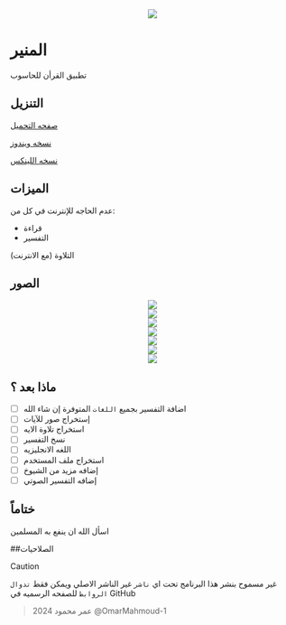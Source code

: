 <div align="center">
    <img src="https://github.com/OmarMahmoud-1/Almounir/blob/main/banar.svg">
</div>

# المنير
تطبيق القرأن للحاسوب

## التنزيل

[صفحه التحميل](https://github.com/OmarMahmoud-1/Almounir/releases/tag/app)

 [نسخه ويندوز](https://github.com/OmarMahmoud-1/Almounir/releases/download/app/Almounir.exe)

[نسخه اللينكس](https://github.com/OmarMahmoud-1/Almounir/releases/download/app/Almounir_Linux.x86_64)

## الميزات 
عدم الحاجه للإنترنت في كل من:

 * قراءة
 * التفسير

التلاوة (مع الانترنت)

## الصور

<div align="center">
    <img src="https://github.com/OmarMahmoud-1/Almounir/blob/main/screen_shots/Screenshot%20from%202024-07-20%2018-13-48.png">
</div>

<div align="center">
    <img src="https://github.com/OmarMahmoud-1/Almounir/blob/main/screen_shots/Screenshot%20from%202024-07-20%2018-16-03.png">
</div>

<div align="center">
    <img src="https://github.com/OmarMahmoud-1/Almounir/blob/main/screen_shots/Screenshot%20from%202024-07-20%2018-14-32.png">
</div>

<div align="center">
    <img src="https://github.com/OmarMahmoud-1/Almounir/blob/main/screen_shots/Screenshot%20from%202024-07-20%2018-15-53.png">
</div>

<div align="center">
    <img src="https://github.com/OmarMahmoud-1/Almounir/blob/main/screen_shots/Screenshot%20from%202024-07-20%2018-19-26.png">
</div>

<div align="center">
    <img src="https://github.com/OmarMahmoud-1/Almounir/blob/main/screen_shots/Screenshot%20from%202024-07-20%2018-18-33.png">
</div>

<div align="center">
    <img src="https://github.com/OmarMahmoud-1/Almounir/blob/main/screen_shots/Screenshot%20from%202024-07-20%2018-18-18.png">
</div>

## ماذا بعد ؟

- [ ]  اضافة التفسير بجميع `اللغات` المتوفرة إن شاء الله
- [ ]  إستخراج صور للآيات
- [ ]  استخراج تلاوة الايه
- [ ]  نسخ التفسير
- [ ]  اللغه الانجليزيه
- [ ]  استخراج ملف المستخدم
- [ ]  إضافه مزيد من الشيوخ
- [ ]  إضافه التفسير الصوتي

## ختاماً
اسأل الله ان ينفع به المسلمين 

##الصلاحيات

> [!CAUTION]
غير مسموح بنشر هذا البرنامج تحت اي `ناشر` غير الناشر الاصلي ويمكن فقط `تدوال الروابط` للصفحه الرسميه في GitHub 

> عمر محمود 2024
@OmarMahmoud-1 
